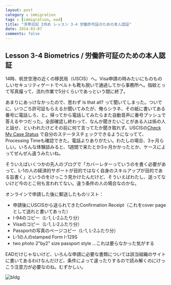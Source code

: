 ```yaml
---
layout: post
category : immigration
tags : [immigration, ead]
title: "浮草日記 2月め レッスン 3-4 労働許可証のための本人認証"
date: 2014-03-07
comments: false
---
```

 
## Lesson 3-4 Biometrics / 労働許可証のための本人認証
14時、帆世空港の近くの移民局（USCIS）へ。Visa申請の時みたいにものものしいセキュリティゲートでベルトも靴も脱いで通過してから事務所へ。指紋とって写真撮って、流れ作業で5分くらいであっという間に終了。

あまりにあっけなかったので、思わず Is that all? って聞いてしまった。ついでに、いつごろ許可証もらえるか聞いてみたが、俺らシラネ、その紙に書いてある番号に電話しろ、と。帰ってから電話してみたらまた自動音声に番号プッシュで答えるやつだった。全部確認し終わって、なんか聞きたいことがある人は係の人と話せ、といわれたけどその前に何て言ってたか聞き取れず。USCISの[Check My Case Status](https://egov.uscis.gov/cris/Dashboard/CaseStatus.do) で自分のステータスチェックできるようになってて、Processing Timeも確認できた。電話よりありがたい。わたしの場合、3ヶ月らしい。いろんな体験談みると、1週間で来たとか3ヶ月かかったとか、ケースによってぜんぜん違うみたいね。

そういえばいくつかの先人のブログで「カバーレターっていうのを書く必要があって、L-1の人の経済的サポートが目的ではなく自身のスキルアップが目的である旨書く」というのをけっこう見かけたんだけど、そういえばわたし、送ってないけど今のとこ何も言われてない。違う条件の人の場合なのかな。

オンラインで申請した後に郵送したものリスト：
* 申請後にUSCISから送られてきたConfirmation Receipt（これをcover pageとして送れと書いてあった）
* I-94のコピー（L-1, L-2ふたり分）
* Visaのコピー（L-1, L-2ふたり分）
* Passportの写真のページコピー（L-1, L-2ふたり分）
* L-1の人のstamped Form I-129S
* two photo 2"by2" size passport style ...これは要らなかった気がする

EADだけじゃないけど、いろんな申請に必要な書類については該当組織のサイトに書いてあるわけなんだけど、条件によって違ったりするので読み解くのにけっこう注意力が必要なのね。むずかしい。

![bldg](https://lh4.googleusercontent.com/-wUjPUsRUCH0/UxqkTOd8RwI/AAAAAAAB8J0/5YxxEK_Lyn0/w620-h465-no/P1160012.JPG)